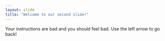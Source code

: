 ```yaml
---
layout: slide
title: "Welcome to our second slide!"
---
```

Your instructions are bad and you should feel bad.
Use the left arrow to go back!
